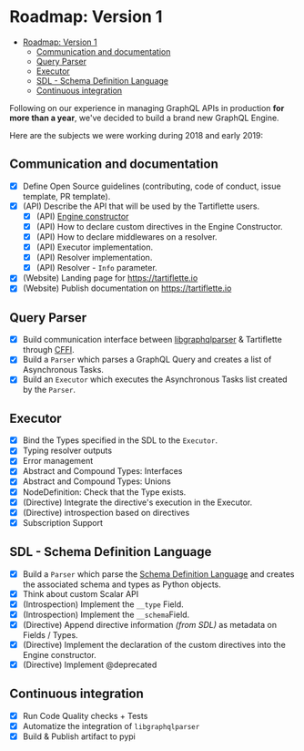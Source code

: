 # Roadmap: Version 1

- [Roadmap: Version 1](#roadmap-version-1)
  - [Communication and documentation](#communication-and-documentation)
  - [Query Parser](#query-parser)
  - [Executor](#executor)
  - [SDL - Schema Definition Language](#sdl---schema-definition-language)
  - [Continuous integration](#continuous-integration)

Following on our experience in managing GraphQL APIs in production **for more than a year**, we've decided to build a brand new GraphQL Engine.

Here are the subjects we were working during 2018 and early 2019:

## Communication and documentation

* [x] Define Open Source guidelines (contributing, code of conduct, issue template, PR template).
* [X] (API) Describe the API that will be used by the Tartiflette users.
  * [x] (API) [Engine constructor](https://github.com/tartiflette/tartiflette/blob/master/docs/API.md#engine-initialization)
  * [X] (API) How to declare custom directives in the Engine Constructor.
  * [X] (API) How to declare middlewares on a resolver.
  * [X] (API) Executor implementation.
  * [x] (API) Resolver implementation.
  * [x] (API) Resolver - `Info` parameter.
* [x] (Website) Landing page for https://tartiflette.io
* [x] (Website) Publish documentation on https://tartiflette.io

## Query Parser

* [x] Build communication interface between [libgraphqlparser](https://github.com/graphql/libgraphqlparser) & Tartiflette through [CFFI](https://cffi.readthedocs.io).
* [x] Build a `Parser` which parses a GraphQL Query and creates a list of Asynchronous Tasks.
* [x] Build an `Executor` which executes the Asynchronous Tasks list created by the `Parser`.

## Executor

* [x] Bind the Types specified in the SDL to the `Executor`.
* [x] Typing resolver outputs
* [x] Error management
* [X] Abstract and Compound Types: Interfaces
* [x] Abstract and Compound Types: Unions
* [X] NodeDefinition: Check that the Type exists.
* [X] (Directive) Integrate the directive's execution in the Executor.
* [X] (Directive) introspection based on directives
* [X] Subscription Support

## SDL - Schema Definition Language

* [x] Build a `Parser` which parse the [Schema Definition Language](https://github.com/facebook/graphql/blob/master/spec/Section%202%20--%20Language.md) and creates the associated schema and types as Python objects.
* [X] Think about custom Scalar API
* [x] (Introspection) Implement the `__type` Field.
* [x] (Introspection) Implement the `__schema`Field.
* [X] (Directive) Append directive information _(from SDL)_ as metadata on Fields / Types.
* [X] (Directive) Implement the declaration of the custom directives into the Engine constructor.
* [X] (Directive) Implement @deprecated

## Continuous integration

* [x] Run Code Quality checks + Tests
* [x] Automatize the integration of `libgraphqlparser`
* [X] Build & Publish artifact to pypi
